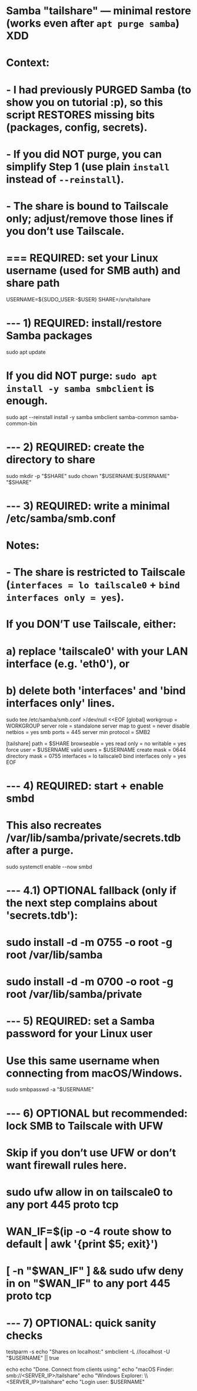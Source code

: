 # Samba "tailshare" — minimal restore (works even after `apt purge samba`) XDD
# Context:
# - I had previously PURGED Samba (to show you on tutorial :p), so this script RESTORES missing bits (packages, config, secrets).
# - If you did NOT purge, you can simplify Step 1 (use plain `install` instead of `--reinstall`).
# - The share is bound to Tailscale only; adjust/remove those lines if you don’t use Tailscale.

# === REQUIRED: set your Linux username (used for SMB auth) and share path
USERNAME=${SUDO_USER:-$USER}
SHARE=/srv/tailshare

# --- 1) REQUIRED: install/restore Samba packages
sudo apt update
# If you did NOT purge: `sudo apt install -y samba smbclient` is enough.
sudo apt --reinstall install -y samba smbclient samba-common samba-common-bin

# --- 2) REQUIRED: create the directory to share
sudo mkdir -p "$SHARE"
sudo chown "$USERNAME:$USERNAME" "$SHARE"

# --- 3) REQUIRED: write a minimal /etc/samba/smb.conf
# Notes:
# - The share is restricted to Tailscale (`interfaces = lo tailscale0` + `bind interfaces only = yes`).
#   If you DON’T use Tailscale, either:
#     a) replace 'tailscale0' with your LAN interface (e.g. 'eth0'), or
#     b) delete both 'interfaces' and 'bind interfaces only' lines.
sudo tee /etc/samba/smb.conf >/dev/null <<EOF
[global]
   workgroup = WORKGROUP
   server role = standalone server
   map to guest = never
   disable netbios = yes
   smb ports = 445
   server min protocol = SMB2

[tailshare]
   path = $SHARE
   browseable = yes
   read only = no
   writable = yes
   force user = $USERNAME
   valid users = $USERNAME
   create mask = 0644
   directory mask = 0755
   interfaces = lo tailscale0
   bind interfaces only = yes
EOF

# --- 4) REQUIRED: start + enable smbd
# This also recreates /var/lib/samba/private/secrets.tdb after a purge.
sudo systemctl enable --now smbd

# --- 4.1) OPTIONAL fallback (only if the next step complains about 'secrets.tdb'):
# sudo install -d -m 0755 -o root -g root /var/lib/samba
# sudo install -d -m 0700 -o root -g root /var/lib/samba/private

# --- 5) REQUIRED: set a Samba password for your Linux user
# Use this same username when connecting from macOS/Windows.
sudo smbpasswd -a "$USERNAME"

# --- 6) OPTIONAL but recommended: lock SMB to Tailscale with UFW
# Skip if you don’t use UFW or don’t want firewall rules here.
# sudo ufw allow in on tailscale0 to any port 445 proto tcp
# WAN_IF=$(ip -o -4 route show to default | awk '{print $5; exit}')
# [ -n "$WAN_IF" ] && sudo ufw deny in on "$WAN_IF" to any port 445 proto tcp

# --- 7) OPTIONAL: quick sanity checks
testparm -s
echo "Shares on localhost:"
smbclient -L //localhost -U "$USERNAME" || true

echo
echo "Done. Connect from clients using:"
echo "macOS Finder: smb://<SERVER_IP>/tailshare"
echo "Windows Explorer: \\\\<SERVER_IP>\\tailshare"
echo "Login user: $USERNAME"